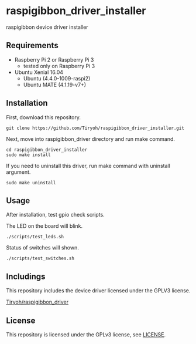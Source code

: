 # raspigibbon_driver_installer
raspigibbon device driver installer


## Requirements

* Raspberry Pi 2 or Raspberry Pi 3
  * tested only on Raspberry Pi 3
* Ubuntu Xenial 16.04
  * Ubuntu (4.4.0-1009-raspi2)
  * Ubuntu MATE (4.1.19-v7+)

## Installation

First, download this repository.

```
git clone https://github.com/Tiryoh/raspigibbon_driver_installer.git
```

Next, move into raspigibbon_driver directory and run make command.

```
cd raspigibbon_driver_installer
sudo make install
```

If you need to uninstall this driver, run make command with uninstall argument.

```
sudo make uninstall
```

## Usage

After installation, test gpio check scripts.

The LED on the board will blink.

```
./scripts/test_leds.sh
```

Status of switches will shown.

```
./scripts/test_switches.sh
```


## Includings

This repository includes the device driver licensed under the GPLV3 license.

[Tiryoh/raspigibbon_driver](https://github.com/Tiryoh/raspigibbon_driver)

## License

This repository is licensed under the GPLv3 license, see [LICENSE](./LICENSE).

